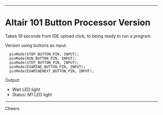--------------------------------------------------------------------------------
# Altair 101 Button Processor Version

Takes 19 seconds from IDE upload click, to being ready to run a program.

Version using buttons as input:
````
  pinMode(STOP_BUTTON_PIN, INPUT);
  pinMode(RUN_BUTTON_PIN, INPUT);
  pinMode(STEP_BUTTON_PIN, INPUT);
  pinMode(EXAMINE_BUTTON_PIN, INPUT);
  pinMode(EXAMINENEXT_BUTTON_PIN, INPUT);
````

Output:
+ Wait LED light
+ Status: M1 LED light

--------------------------------------------------------------------------------
Cheers